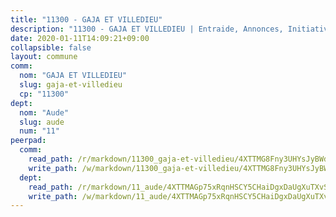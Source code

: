 ```yaml
---
title: "11300 - GAJA ET VILLEDIEU"
description: "11300 - GAJA ET VILLEDIEU | Entraide, Annonces, Initiatives"
date: 2020-01-11T14:09:21+09:00
collapsible: false
layout: commune
comm:
  nom: "GAJA ET VILLEDIEU"
  slug: gaja-et-villedieu
  cp: "11300"
dept:
  nom: "Aude"
  slug: aude
  num: "11"
peerpad:
  comm:
    read_path: /r/markdown/11300_gaja-et-villedieu/4XTTMG8Fny3UHYsJyBWd1vykGbTLDiUoygr74HemDchW3HXHj
    write_path: /w/markdown/11300_gaja-et-villedieu/4XTTMG8Fny3UHYsJyBWd1vykGbTLDiUoygr74HemDchW3HXHj-K3TgU7hwtqZRthW5Z7qHsSCxxrMBzaaJ2mk1sfqTrJMiGxisNfYauHjBKLafCHcmZWx7yUghPLrSQapmTyvHT1MfjU3ezEQFRG4aYhs913cr5bKMDPWbLDUq2F7LEmM66CX1fNBT
  dept:
    read_path: /r/markdown/11_aude/4XTTMAGp75xRqnHSCY5CHaiDgxDaUgXuTXvSZDHnY1JdjJiUk
    write_path: /w/markdown/11_aude/4XTTMAGp75xRqnHSCY5CHaiDgxDaUgXuTXvSZDHnY1JdjJiUk-K3TgUenjCPDfs1W21bst2JvrPDW324QBfMvPid11puzXxXGQEeNw9p4QtfnUhSn4LYSwR6UDBQmdr3wFq2CDRGqNz2QynSm58zgCpz2PKP6Y24UTpxW22MudfeZ339ZPKnHm6XTr
---
```


